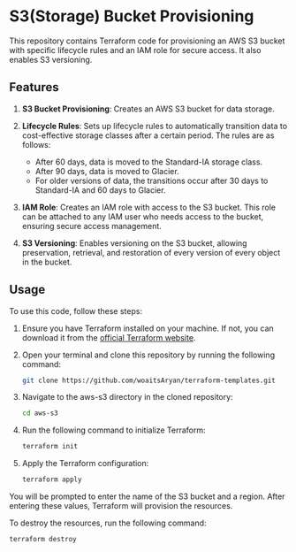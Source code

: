 
# S3(Storage) Bucket Provisioning

This repository contains Terraform code for provisioning an AWS S3 bucket with specific lifecycle rules and an IAM role for secure access. It also enables S3 versioning.

## Features

1. **S3 Bucket Provisioning**: Creates an AWS S3 bucket for data storage.

2. **Lifecycle Rules**: Sets up lifecycle rules to automatically transition data to cost-effective storage classes after a certain period. The rules are as follows:
    - After 60 days, data is moved to the Standard-IA storage class.
    - After 90 days, data is moved to Glacier.
    - For older versions of data, the transitions occur after 30 days to Standard-IA and 60 days to Glacier.

3. **IAM Role**: Creates an IAM role with access to the S3 bucket. This role can be attached to any IAM user who needs access to the bucket, ensuring secure access management.

4. **S3 Versioning**: Enables versioning on the S3 bucket, allowing preservation, retrieval, and restoration of every version of every object in the bucket.

## Usage

To use this code, follow these steps:

1. Ensure you have Terraform installed on your machine. If not, you can download it from the [official Terraform website](https://www.terraform.io/downloads.html).

2. Open your terminal and clone this repository by running the following command:

    ```bash
    git clone https://github.com/woaitsAryan/terraform-templates.git
    ```
3. Navigate to the aws-s3 directory in the cloned repository:
    
    ```bash
    cd aws-s3
    ```
4. Run the following command to initialize Terraform:

    ```bash
    terraform init
    ```
5. Apply the Terraform configuration:



    ```bash
    terraform apply
    ```

You will be prompted to enter the name of the S3 bucket and a region. After entering these values, Terraform will provision the resources.

To destroy the resources, run the following command:


    terraform destroy
